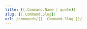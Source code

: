 ```yaml
---
title: {{.Command.Name | quote}}
slug: {{.Command.Slug}}
url: /commands/{{ .Command.Slug }}/
---
```

